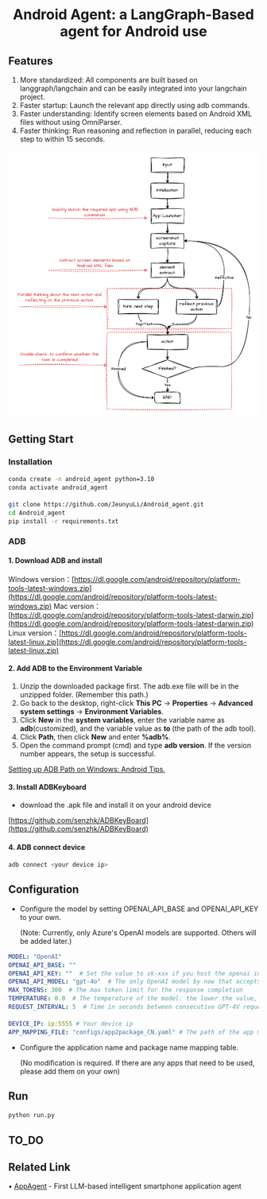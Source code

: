 # <center> Android Agent: a LangGraph-Based agent for Android use </center>

## Features
1. More standardized: All components are built based on langgraph/langchain and can be easily integrated into your langchain project.
2. Faster startup: Launch the relevant app directly using adb commands.
3. Faster understanding: Identify screen elements based on Android XML files without using OmniParser.
4. Faster thinking: Run reasoning and reflection in parallel, reducing each step to within 15 seconds. 
<center>
  <img src="assets/Android_agent.jpg" alt="Android Agent Logo" title="Android Agent" />
</center>

## Getting Start

### Installation

```bash
conda create -n android_agent python=3.10
conda activate android_agent

git clone https://github.com/JeunyuLi/Android_agent.git
cd Android_agent
pip install -r requirements.txt
```

### ADB

#### 1. Download ADB and install

Windows version：[https://dl.google.com/android/repository/platform-tools-latest-windows.zip](https://dl.google.com/android/repository/platform-tools-latest-windows.zip)
Mac version：[https://dl.google.com/android/repository/platform-tools-latest-darwin.zip](https://dl.google.com/android/repository/platform-tools-latest-darwin.zip)
Linux version：[https://dl.google.com/android/repository/platform-tools-latest-linux.zip](https://dl.google.com/android/repository/platform-tools-latest-linux.zip)

#### 2. Add ADB to the Environment Variable

1. Unzip the downloaded package first. The adb.exe file will be in the unzipped folder. (Remember this path.)
2. Go back to the desktop, right-click **This PC** → **Properties** → **Advanced system settings** → **Environment Variables**.
3. Click **New** in the **system variables**, enter the variable name as **adb**(customized), and the variable value as **to  <platform-tools>**(the path of the adb tool).
4. Click **Path**, then click **New** and enter **%adb%**.
5. Open the command prompt (cmd) and type **adb version**. If the version number appears, the setup is successful.

[Setting up ADB Path on Windows: Android Tips.](https://theflutterist.medium.com/setting-up-adb-path-on-windows-android-tips-5b5cdaa9084b)

#### 3. Install ADBKeyboard

- download the .apk file and install it on your android device

[https://github.com/senzhk/ADBKeyBoard](https://github.com/senzhk/ADBKeyBoard)

#### 4. ADB connect device

```bash
adb connect <your device ip>
```

## Configuration

- Configure the model by setting OPENAI_API_BASE and OPENAI_API_KEY to your own.
    
    (Note: Currently, only Azure's OpenAI models are supported. Others will be added later.)
    

```yaml
MODEL: "OpenAI"
OPENAI_API_BASE: ""
OPENAI_API_KEY: ""  # Set the value to sk-xxx if you host the openai interface for open llm model
OPENAI_API_MODEL: "gpt-4o"  # The only OpenAI model by now that accepts visual input
MAX_TOKENS: 300  # The max token limit for the response completion
TEMPERATURE: 0.0  # The temperature of the model: the lower the value, the more consistent the output of the model
REQUEST_INTERVAL: 5  # Time in seconds between consecutive GPT-4V requests

DEVICE_IP: ip:5555 # Your device ip
APP_MAPPING_FILE: "configs/app2package_CN.yaml" # The path of the app mapping file

```

- Configure the application name and package name mapping table.
    
    (No modification is required. If there are any apps that need to be used, please add them on your own)
    

## Run

```bash
python run.py
```

## TO_DO

## Related Link

• [AppAgent](https://arxiv.org/abs/id) - First LLM-based intelligent smartphone application agent